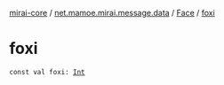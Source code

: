 [mirai-core](../../index.md) / [net.mamoe.mirai.message.data](../index.md) / [Face](index.md) / [foxi](./foxi.md)

# foxi

`const val foxi: `[`Int`](https://kotlinlang.org/api/latest/jvm/stdlib/kotlin/-int/index.html)